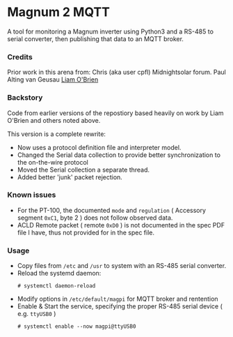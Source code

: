 # Magnum 2 MQTT
A tool for monitoring a Magnum inverter using Python3 and a RS-485 to serial converter, then publishing that data to an MQTT broker.

### Credits
Prior work in this arena from:
  Chris (aka user cpfl) Midnightsolar forum.
  Paul Alting van Geusau
  [Liam O'Brien](https://github.com/finderman2/MagnasineMagPy)

### Backstory
Code from earlier versions of the repostiory based heavily on work by Liam O'Brien and others noted above.

This version is a complete rewrite:
* Now uses a protocol definition file and interpreter model.
* Changed the Serial data collection to provide better synchronization to the on-the-wire protocol
* Moved the Serial collection a separate thread.
* Added better 'junk' packet rejection.

### Known issues
* For the PT-100, the documented `mode` and `regulation` ( Accessory segment `0xC1`, byte 2 ) does not follow observed data.
* ACLD Remote packet ( remote `0xD0` ) is not documented in the spec PDF file I have, thus not provided for in the spec file.

### Usage
* Copy files from `/etc` and `/usr` to system with an RS-485 serial converter.
* Reload the systemd daemon:
  ~~~
  # systemctl daemon-reload
  ~~~
* Modify options in `/etc/default/magpi` for MQTT broker and rentention
* Enable & Start the service, specifying the proper RS-485 serial device ( e.g. `ttyUSB0` )
  ~~~
  # systemctl enable --now magpi@ttyUSB0
  ~~~
